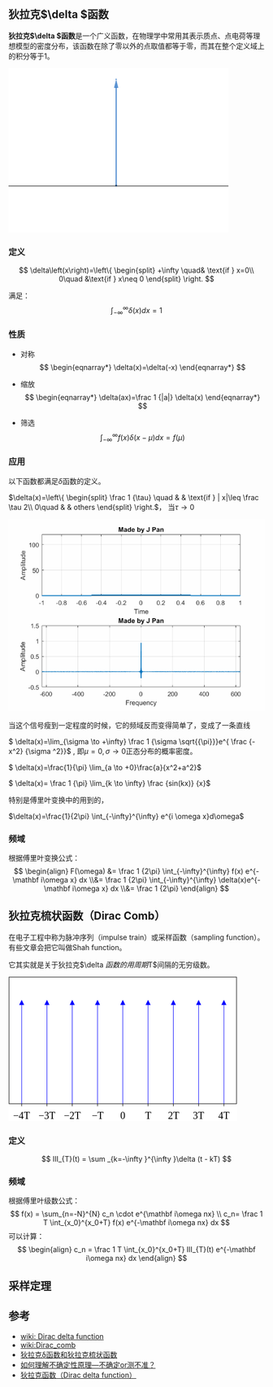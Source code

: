 ## 狄拉克$\delta $函数

**狄拉克$\delta $函数**是一个广义函数，在物理学中常用其表示质点、点电荷等理想模型的密度分布，该函数在除了零以外的点取值都等于零，而其在整个定义域上的积分等于1。

![image-20200515095204473](images/image-20200515095204473.png)

### 定义

$$
\delta\left(x\right)=\left\{
\begin{split}
+\infty \quad& \text{if  } x=0\\
0\quad &\text{if  } x\neq 0
\end{split}
\right.
$$

满足：
$$
\int_{-\infty}^{\infty}\delta\left(x\right)dx=1
$$



### 性质

- 对称
  $$
  \begin{eqnarray*} \delta(x)=\delta(-x) \end{eqnarray*}
  $$
  
- 缩放
  $$
  \begin{eqnarray*} \delta(ax)=\frac 1  {|a|} \delta(x)  \end{eqnarray*}
  $$
  
- 筛选
  $$
  \int_{-\infty}^{\infty}f\left(x\right)\delta\left(x-\mu\right)dx=f\left(\mu\right)
  $$
  

### 应用

以下函数都满足$\delta$函数的定义。

$\delta(x)=\left\{
\begin{split}
\frac 1 {\tau} \quad & &  \text{if  } | x|\leq \frac \tau 2\\
0\quad & & others
\end{split}
\right.$， 当$\tau \to 0$

![img](images/v2-75720d2fb8faaacb34d6ba8436e38d54_b.webp)

当这个信号瘦到一定程度的时候，它的频域反而变得简单了，变成了一条直线

$ \delta(x)=\lim_{\sigma \to +\infty} \frac 1 {\sigma  \sqrt{{\pi}}}e^{ \frac {-x^2}  {\sigma ^2}}$  , 即$\mu=0, \sigma \to0$正态分布的概率密度。

$ \delta(x)=\frac{1}{\pi} \lim_{a \to +0}\frac{a}{x^2+a^2}$

$ \delta(x)= \frac 1 {\pi} \lim_{k \to \infty} \frac {sin(kx)} {x}$

特别是傅里叶变换中的用到的，

$\delta(x)=\frac{1}{2\pi} \int_{-\infty}^{\infty} e^{i \omega x}d\omega$ 

### 频域

根据傅里叶变换公式：
$$
\begin{align}
F(\omega) 
  &= \frac 1 {2\pi} \int_{-\infty}^{\infty} f(x) e^{-\mathbf i\omega x} dx 
\\&= \frac 1 {2\pi} \int_{-\infty}^{\infty} \delta(x)e^{-\mathbf i\omega x} dx
\\&= \frac 1 {2\pi} 
\end{align}
$$

## 狄拉克梳状函数（Dirac Comb）

在电子工程中称为脉冲序列（impulse train）或采样函数（sampling function）。有些文章会把它叫做Shah function。

它其实就是关于狄拉克$\delta $函数的用周期$T$间隔的无穷级数。

![9.png](images/9.png)

### 定义

$$
III_{T}(t) = \sum _{k=-\infty }^{\infty }\delta (t - kT)
$$

### 频域

根据傅里叶级数公式：
$$
f(x) =  \sum_{n=-N}^{N} c_n \cdot e^{\mathbf i\omega nx} \\
c_n= \frac 1 T \int_{x_0}^{x_0+T} f(x) e^{-\mathbf i\omega nx} dx
$$
可以计算：
$$
\begin{align}
c_n = \frac 1 T \int_{x_0}^{x_0+T} III_{T}(t) e^{-\mathbf i\omega nx} dx
\end{align}
$$




## 采样定理







## 参考

- [wiki: Dirac delta function](https://en.wikipedia.org/wiki/Dirac_delta_function)
- [wiki:Dirac_comb](https://en.wikipedia.org/wiki/Dirac_comb)
- [狄拉克δ函数和狄拉克梳状函数](https://www.qiujiawei.com/shah-function/)
- [如何理解不确定性原理—不确定or测不准？](https://zhuanlan.zhihu.com/p/41548628)
- [狄拉克函数（Dirac delta function）](https://blog.csdn.net/lanchunhui/article/details/54293415)

